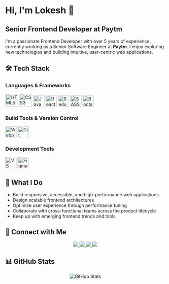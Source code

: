 # Hi, I'm Lokesh 👋  
## Senior Frontend Developer at Paytm

I'm a passionate Frontend Developer with over 5 years of experience, currently working as a Senior Software Engineer at **Paytm**. I enjoy exploring new technologies and building intuitive, user-centric web applications.

## 🛠️ Tech Stack

### Languages & Frameworks  
<div>
  <img src="https://cdn.jsdelivr.net/gh/devicons/devicon@master/icons/html5/html5-original-wordmark.svg" alt="HTML5" width="40" height="40"/>
  <img src="https://cdn.jsdelivr.net/gh/devicons/devicon@master/icons/css3/css3-original-wordmark.svg" alt="CSS3" width="40" height="40"/>
  <img src="https://cdn.jsdelivr.net/gh/devicons/devicon@master/icons/javascript/javascript-original.svg" alt="JavaScript" width="35" height="35"/>
  <img src="https://cdn.jsdelivr.net/gh/devicons/devicon@master/icons/react/react-original.svg" alt="React" width="35" height="35"/>
  <img src="https://cdn.jsdelivr.net/gh/devicons/devicon@master/icons/redux/redux-original.svg" alt="Redux" width="35" height="35"/>
  <img src="https://cdn.jsdelivr.net/gh/devicons/devicon@master/icons/sass/sass-original.svg" alt="SASS" width="35" height="35"/>
  <img src="https://cdn.jsdelivr.net/gh/devicons/devicon@master/icons/bootstrap/bootstrap-original.svg" alt="Bootstrap" width="35" height="35"/>
</div>

### Build Tools & Version Control  
<div>
  <img src="https://cdn.jsdelivr.net/gh/devicons/devicon@master/icons/webpack/webpack-original.svg" alt="Webpack" width="35" height="35"/>
  <img src="https://cdn.jsdelivr.net/gh/devicons/devicon@master/icons/git/git-original.svg" alt="Git" width="35" height="35"/>
</div>

### Development Tools  
<div>
  <img src="https://cdn.jsdelivr.net/gh/devicons/devicon/icons/vscode/vscode-original.svg" alt="VS Code" width="35" height="35"/>
  <img src="https://cdn.jsdelivr.net/gh/devicons/devicon/icons/figma/figma-original.svg" alt="Figma" width="35" height="35"/>
</div>

## 🚀 What I Do

- Build responsive, accessible, and high-performance web applications  
- Design scalable frontend architectures  
- Optimize user experience through performance tuning  
- Collaborate with cross-functional teams across the product lifecycle  
- Keep up with emerging frontend trends and tools  

## 🤝 Connect with Me

<p align="center">
  <a href="mailto:lokeshpadmanabhan98@gmail.com" target="_blank">
    <img src="https://img.shields.io/badge/Gmail-D14836?style=for-the-badge&logo=gmail&logoColor=white"/>
  </a>
  <a href="https://www.linkedin.com/in/lokesh-padmanabhan/" target="_blank">
    <img src="https://img.shields.io/badge/LinkedIn-0077B5?style=for-the-badge&logo=linkedin&logoColor=white"/>
  </a>
  <a href="https://leetcode.com/u/Lokesh8055/" target="_blank">
    <img src="https://img.shields.io/badge/LeetCode-F89F1B?style=for-the-badge&logo=leetcode&logoColor=black"/>
  </a>
  <a href="https://www.codewars.com/users/Lokesh2498" target="_blank">
    <img src="https://img.shields.io/badge/Codewars-B1361E?style=for-the-badge&logo=codewars&logoColor=white"/>
  </a>
</p>

## 📊 GitHub Stats

<div align="center">
  <img src="https://github-readme-stats.vercel.app/api?username=Lokesh8055&theme=vue-dark&show_icons=true&hide_border=true&count_private=true" alt="GitHub Stats"/>
</div>
